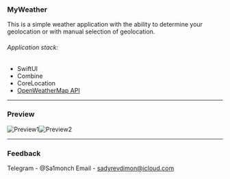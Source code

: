 ###  __MyWeather__
This is a simple weather application with the ability to determine your geolocation or with manual selection of geolocation.
###### Application stack:
* SwiftUI
* Combine
* CoreLocation
* [OpenWeatherMap API](https://openweathermap.org/api)
***
###  __Preview__
![Preview1](Preview_1)![Preview2](Preview_2)
***
###  __Feedback__
Telegram - @Sa1monch
Email - sadyrevdimon@icloud.com
